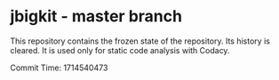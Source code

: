 # jbigkit - master branch

This repository contains the frozen state of the repository.
Its history is cleared. It is used only for static code
analysis with Codacy.

Commit Time: 1714540473